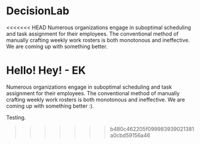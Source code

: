 # DecisionLab
<<<<<<< HEAD
Numerous organizations engage in suboptimal scheduling and task assignment for their employees. The conventional method of manually crafting weekly work rosters is both monotonous and ineffective.  We are coming up with something better.

Hello!
Hey! - EK
=======
Numerous organizations engage in suboptimal scheduling and task assignment for their employees. The conventional method of manually crafting weekly work rosters is both monotonous and ineffective.  We are coming up with something better :).

Testing. 
>>>>>>> b480c462205f099983939021381a0cbd59156a46
